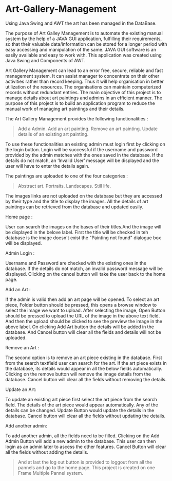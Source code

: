 # Art-Gallery-Management
Using Java Swing and AWT the art has been managed in the DataBase.

The purpose of Art Galley Management is to automate the existing manual system by the help of a JAVA GUI application, fulfilling their requirements, so that their valuable data/information can be stored for a longer period with easy accessing and manipulation of the same. JAVA GUI software is an easily available and easy to work with. This application was created using Java Swing and Components of AWT.        

Art Gallery Management can lead to an error free, secure, reliable and fast management system. It can assist manager to concentrate on their other activities rather than record keeping. Thus it will help organisation in better utilization of the resources. The organisations can maintain computerized records without redundant entries.
The main objective of this project is to manage details about art paintings and admins in an efficient manner. The purpose of this project is to build an application program to reduce the manual work of managing art paintings and their details.

The Art Gallery Management provides the following functionalities :
  >Add a Admin.
  >Add an art painting.
  >Remove an art painting.
  >Update details of an existing art painting.
  
To use these functionalities an existing admin must login first by clicking on the login button. Login will be successful if the username and password provided by the admin matches with the ones saved in the database. If the details do not match, an ‘Invalid User’ message will be displayed and the user will have to enter the details again. 

The paintings are uploaded to one of the four categories :
  >Abstract art.
  >Portraits.
  >Landscapes.
  >Still life.
  
The images links are not uploaded on the database but they are accessed by their type and the title to display the images. All the details of art paintings can be retrieved from the database and updated easily.

Home page :

User can search the images on the bases of their titles.And the image will be displayed in the belove label.
First the title will be checked in teh database is the image doesn't exist the "Painting not found" dialogue box will be displayed.

Admin Login :

Username and Password are checked with the existing ones in the database.
If the details do not match, an invalid password message will be displayed. Clicking on the cancel button will take the user back to the home page.

Add an Art :

If the admin is valid then add an art page will be opened. To select an art piece, Folder button should be pressed, this opens a browse window to select the image we want to upload. After selecting the image, Open Button should be pressed to upload the URL of the image in the above text field. And then the upload should be clicked to see the preview the image in the above label. On clicking Add Art button the details will be added in the database. And Cancel button will clear all the fields and details will not be uploaded.

Remove an Art :

The second option is to remove an art piece existing in the database. First from the search textfield user can search for the art. If the art piece exists in the database, its details would appear in all the below fields automatically. Clicking on the remove button will remove the image details from the database. Cancel button will clear all the fields without removing the details.

Update an Art:

To update an existing art piece first select the art piece from the search field. The details of the art piece would appear automatically. Any of the details can be changed. Update Button would update the details in the database. Cancel button will clear all the fields without updating the details.

Add another admin:

To add another admin, all the fields need to be filled. Clicking on the Add Admin Button will add a new admin to the database. This user can then login as an admin later to ascess the other features. Cancel Button will clear all the fields without adding the details.

  >And at last the log out button is provided to loggout from all the pannels and go to the home page. 
  >This project is created on one Frame Multiple Pannel system. 
